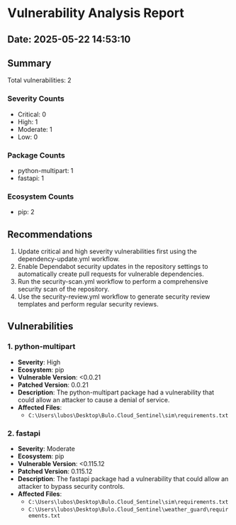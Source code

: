 # Vulnerability Analysis Report

## Date: 2025-05-22 14:53:10

## Summary

Total vulnerabilities: 2

### Severity Counts

- Critical: 0
- High: 1
- Moderate: 1
- Low: 0

### Package Counts

- python-multipart: 1
- fastapi: 1

### Ecosystem Counts

- pip: 2

## Recommendations

1. Update critical and high severity vulnerabilities first using the dependency-update.yml workflow.
2. Enable Dependabot security updates in the repository settings to automatically create pull requests for vulnerable dependencies.
3. Run the security-scan.yml workflow to perform a comprehensive security scan of the repository.
4. Use the security-review.yml workflow to generate security review templates and perform regular security reviews.

## Vulnerabilities

### 1. python-multipart

- **Severity**: High
- **Ecosystem**: pip
- **Vulnerable Version**: <0.0.21
- **Patched Version**: 0.0.21
- **Description**: The python-multipart package had a vulnerability that could allow an attacker to cause a denial of service.
- **Affected Files**:
  - `C:\Users\lubos\Desktop\Bulo.Cloud_Sentinel\sim\requirements.txt`

### 2. fastapi

- **Severity**: Moderate
- **Ecosystem**: pip
- **Vulnerable Version**: <0.115.12
- **Patched Version**: 0.115.12
- **Description**: The fastapi package had a vulnerability that could allow an attacker to bypass security controls.
- **Affected Files**:
  - `C:\Users\lubos\Desktop\Bulo.Cloud_Sentinel\sim\requirements.txt`
  - `C:\Users\lubos\Desktop\Bulo.Cloud_Sentinel\weather_guard\requirements.txt`

